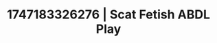 ---
categories:
- Booty worship
- Romantic kink
- Obedience kink
- Subtle dominance
- Voyeur fantasy
image: /assets/images/1747183326276.webp
layout: post
seo:
  description: Featured content with sensual ABDL Play, Scat Fetish. HD images available.
  keywords: ABDL Play, Scat Fetish
  og_image: /assets/images/1747183326276.webp
  schema_type: VisualArtwork
tags:
- '#1747183326276'
- ABDL Play
- Scat Fetish
title: 1747183326276 | Scat Fetish ABDL Play
---